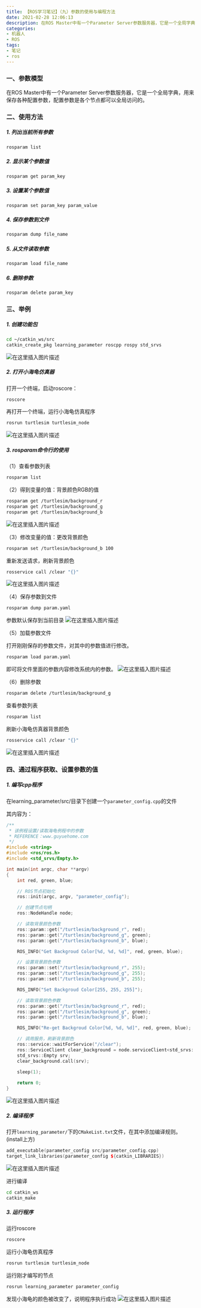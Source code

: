 ```yaml
---
title: 【ROS学习笔记】（九）参数的使用与编程方法
date: 2021-02-28 12:06:13
description: 在ROS Master中有一个Parameter Server参数服务器，它是一个全局字典，用来保存各种配置参数，配置参数是各个节点都可以全局访问的。
categories:
- 机器人
- ROS
tags:
- 笔记
- ros
---
```


### 一、参数模型

在ROS Master中有一个Parameter Server参数服务器，它是一个全局字典，用来保存各种配置参数，配置参数是各个节点都可以全局访问的。

### 二、使用方法

##### 1. 列出当前所有参数

```bash
rosparam list
```

##### 2. 显示某个参数值

```bash
rosparam get param_key
```

##### 3. 设置某个参数值

```bash
rosparam set param_key param_value
```

##### 4. 保存参数到文件

```bash
rosparam dump file_name
```

##### 5. 从文件读取参数

```bash
rosparam load file_name
```

##### 6. 删除参数

```bash
rosparam delete param_key
```



### 三、举例

##### 1. 创建功能包

```bash
cd ~/catkin_ws/src
catkin_create_pkg learning_parameter roscpp rospy std_srvs
```
![在这里插入图片描述](https://img-blog.csdnimg.cn/20210228114900638.png?x-oss-process=image/watermark,type_ZmFuZ3poZW5naGVpdGk,shadow_10,text_aHR0cHM6Ly9ibG9nLmNzZG4ubmV0L3dlaXhpbl80NDU0MzQ2Mw==,size_16,color_FFFFFF,t_70)

##### 2. 打开小海龟仿真器

打开一个终端，启动roscore：

```bash
roscore
```

再打开一个终端，运行小海龟仿真程序

```bash
rosrun turtlesim turtlesim_node
```
![在这里插入图片描述](https://img-blog.csdnimg.cn/20210228115043902.png?x-oss-process=image/watermark,type_ZmFuZ3poZW5naGVpdGk,shadow_10,text_aHR0cHM6Ly9ibG9nLmNzZG4ubmV0L3dlaXhpbl80NDU0MzQ2Mw==,size_16,color_FFFFFF,t_70)

##### 3. rosparam命令行的使用

（1）查看参数列表

```bash
rosparam list
```

（2）得到变量的值：背景颜色RGB的值

```bash
rosparam get /turtlesim/background_r
rosparam get /turtlesim/background_g
rosparam get /turtlesim/background_b
```
![在这里插入图片描述](https://img-blog.csdnimg.cn/20210228115150535.png?x-oss-process=image/watermark,type_ZmFuZ3poZW5naGVpdGk,shadow_10,text_aHR0cHM6Ly9ibG9nLmNzZG4ubmV0L3dlaXhpbl80NDU0MzQ2Mw==,size_16,color_FFFFFF,t_70)

（3）修改变量的值：更改背景颜色

```bash
rosparam set /turtlesim/background_b 100
```

重新发送请求，刷新背景颜色

```bash
rosservice call /clear "{}"
```
![在这里插入图片描述](https://img-blog.csdnimg.cn/20210228115342345.png?x-oss-process=image/watermark,type_ZmFuZ3poZW5naGVpdGk,shadow_10,text_aHR0cHM6Ly9ibG9nLmNzZG4ubmV0L3dlaXhpbl80NDU0MzQ2Mw==,size_16,color_FFFFFF,t_70)

（4）保存参数到文件

```bash
rosparam dump param.yaml
```

参数默认保存到当前目录
![在这里插入图片描述](https://img-blog.csdnimg.cn/20210228115456129.png?x-oss-process=image/watermark,type_ZmFuZ3poZW5naGVpdGk,shadow_10,text_aHR0cHM6Ly9ibG9nLmNzZG4ubmV0L3dlaXhpbl80NDU0MzQ2Mw==,size_16,color_FFFFFF,t_70)

（5）加载参数文件

打开刚刚保存的参数文件，对其中的参数值进行修改。

```bash
rosparam load param.yaml
```

即可将文件里面的参数内容修改系统内的参数。
![在这里插入图片描述](https://img-blog.csdnimg.cn/20210228115605352.png?x-oss-process=image/watermark,type_ZmFuZ3poZW5naGVpdGk,shadow_10,text_aHR0cHM6Ly9ibG9nLmNzZG4ubmV0L3dlaXhpbl80NDU0MzQ2Mw==,size_16,color_FFFFFF,t_70)

（6）删除参数

```bash
rosparam delete /turtlesim/background_g
```


查看参数列表

```bash
rosparam list
```

刷新小海龟仿真器背景颜色

```bash
rosservice call /clear "{}"
```
![在这里插入图片描述](https://img-blog.csdnimg.cn/20210228115700341.png?x-oss-process=image/watermark,type_ZmFuZ3poZW5naGVpdGk,shadow_10,text_aHR0cHM6Ly9ibG9nLmNzZG4ubmV0L3dlaXhpbl80NDU0MzQ2Mw==,size_16,color_FFFFFF,t_70)

### 四、通过程序获取、设置参数的值

##### 1. 编写cpp程序

在learning_parameter/src/目录下创建一个`parameter_config.cpp`的文件

其内容为：

```c++
/**
 * 该例程设置/读取海龟例程中的参数
 * REFERENCE：www.guyuehome.com
 */
#include <string>
#include <ros/ros.h>
#include <std_srvs/Empty.h>

int main(int argc, char **argv)
{
	int red, green, blue;

    // ROS节点初始化
    ros::init(argc, argv, "parameter_config");

    // 创建节点句柄
    ros::NodeHandle node;

    // 读取背景颜色参数
	ros::param::get("/turtlesim/background_r", red);
	ros::param::get("/turtlesim/background_g", green);
	ros::param::get("/turtlesim/background_b", blue);

	ROS_INFO("Get Backgroud Color[%d, %d, %d]", red, green, blue);

	// 设置背景颜色参数
	ros::param::set("/turtlesim/background_r", 255);
	ros::param::set("/turtlesim/background_g", 255);
	ros::param::set("/turtlesim/background_b", 255);

	ROS_INFO("Set Backgroud Color[255, 255, 255]");

    // 读取背景颜色参数
	ros::param::get("/turtlesim/background_r", red);
	ros::param::get("/turtlesim/background_g", green);
	ros::param::get("/turtlesim/background_b", blue);

	ROS_INFO("Re-get Backgroud Color[%d, %d, %d]", red, green, blue);

	// 调用服务，刷新背景颜色
	ros::service::waitForService("/clear");
	ros::ServiceClient clear_background = node.serviceClient<std_srvs::Empty>("/clear");
	std_srvs::Empty srv;
	clear_background.call(srv);
	
	sleep(1);

    return 0;
}
```
![在这里插入图片描述](https://img-blog.csdnimg.cn/2021022812030035.png?x-oss-process=image/watermark,type_ZmFuZ3poZW5naGVpdGk,shadow_10,text_aHR0cHM6Ly9ibG9nLmNzZG4ubmV0L3dlaXhpbl80NDU0MzQ2Mw==,size_16,color_FFFFFF,t_70)

##### 2. 编译程序

打开`learning_parameter/`下的`CMakeList.txt`文件，在其中添加编译规则。(install上方)

```c++
add_executable(parameter_config src/parameter_config.cpp)
target_link_libraries(parameter_config ${catkin_LIBRARIES})
```
![在这里插入图片描述](https://img-blog.csdnimg.cn/20210228120350415.png?x-oss-process=image/watermark,type_ZmFuZ3poZW5naGVpdGk,shadow_10,text_aHR0cHM6Ly9ibG9nLmNzZG4ubmV0L3dlaXhpbl80NDU0MzQ2Mw==,size_16,color_FFFFFF,t_70)

进行编译

```bash
cd catkin_ws
catkin_make
```

##### 3. 运行程序

运行roscore

```bash
roscore
```

运行小海龟仿真程序

```bash
rosrun turtlesim turtlesim_node
```

运行刚才编写的节点

```bash
rosrun learning_parameter parameter_config
```

发现小海龟的颜色被改变了，说明程序执行成功
![在这里插入图片描述](https://img-blog.csdnimg.cn/20210228120544142.png?x-oss-process=image/watermark,type_ZmFuZ3poZW5naGVpdGk,shadow_10,text_aHR0cHM6Ly9ibG9nLmNzZG4ubmV0L3dlaXhpbl80NDU0MzQ2Mw==,size_16,color_FFFFFF,t_70)